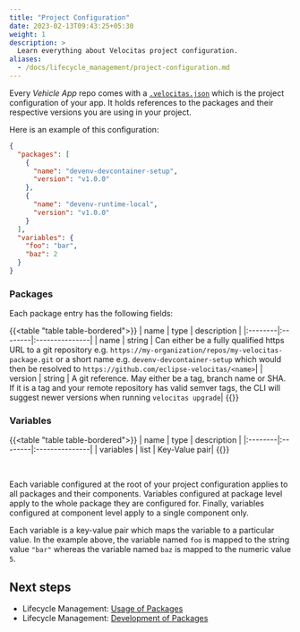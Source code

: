 ```yaml
---
title: "Project Configuration"
date: 2023-02-13T09:43:25+05:30
weight: 1
description: >
  Learn everything about Velocitas project configuration.
aliases:
  - /docs/lifecycle_management/project-configuration.md
---
```


Every _Vehicle App_ repo comes with a [`.velocitas.json`](https://github.com/eclipse-velocitas/vehicle-app-python-template/blob/main/.velocitas.json) which is the project configuration of your app. It holds references to the packages and their respective versions you are using in your project.

Here is an example of this configuration:

```json
{
  "packages": [
    {
      "name": "devenv-devcontainer-setup",
      "version": "v1.0.0"
    },
    {
      "name": "devenv-runtime-local",
      "version": "v1.0.0"
    }
  ],
  "variables": {
    "foo": "bar",
    "baz": 2
  }
}
```

### Packages

Each package entry has the following fields:

{{<table "table table-bordered">}}
| name | type | description |
|:--------|:--------|:---------------|
| name | string | Can either be a fully qualified https URL to a git repository e.g. `https://my-organization/repos/my-velocitas-package.git` or a short name e.g. `devenv-devcontainer-setup` which would then be resolved to `https://github.com/eclipse-velocitas/<name>`|
| version | string | A git reference. May either be a tag, branch name or SHA. If it is a tag and your remote repository has valid semver tags, the CLI will suggest newer versions when running `velocitas upgrade`|
{{</table>}}

### Variables

{{<table "table table-bordered">}}
| name | type | description |
|:--------|:--------|:---------------|
| variables | list | Key-Value pair|
{{</table>}}

</br>

Each variable configured at the root of your project configuration applies to all packages and their components. Variables configured at package level apply to the whole package they are configured for. Finally, variables configured at component level apply to a single component only.

Each variable is a key-value pair which maps the variable to a particular value. In the example above, the variable named `foo` is mapped to the string value `"bar"` whereas the variable named `baz` is mapped to the numeric value `5`.

## Next steps

- Lifecycle Management: [Usage of Packages](/docs/lifecycle_management/packages/usage/)
- Lifecycle Management: [Development of Packages](/docs/lifecycle_management/packages/development/)
